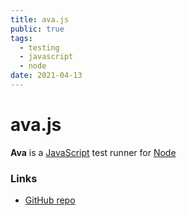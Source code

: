 ```yaml
---
title: ava.js
public: true
tags:
  - testing
  - javascript
  - node
date: 2021-04-13
---
```


# ava.js

**Ava** is a [JavaScript](JavaScript.md) test runner for [Node](Node.md)

### Links

* [GitHub repo](https://github.com/avajs/ava)
